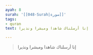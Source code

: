 ```yaml
---
ayah: 8
surah: '[[048-Surah|سورة]]'
tags:
- quran
text: إنا أرسلناك شاهدا ومبشرا ونذيرا

---
```

> إنا أرسلناك شاهدا ومبشرا ونذيرا
